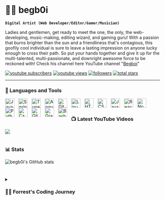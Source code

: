 # 👨‍💻 begb0i

**`Digital Artist (Web Developer/Editor/Gamer/Musician)`**

Ladies and gentlemen, get ready to meet the one, the only, the web-developing, music-making, editing wizard, and gaming guru! With a passion that burns brighter than the sun and a friendliness that's contagious, this goofily cool individual is sure to leave a lasting impression on anyone lucky enough to cross their path. So put your hands together and give it up for the multi-talented, multi-passionate, and downright awesome force to be reckoned with! Check his channel here YouTube channel "[Begboi][youtube]"

   <p align="left">
      <a href="https://www.youtube.com/c/begboi231?sub_confirmation=1">
         <img alt="youtube subscribers" title="Subscribe to my YouTube channel" src="https://custom-icon-badges.demolab.com/youtube/channel/subscribers/UC2WHjPDvbE6O328n17ZGcfg?color=%23E05D44&label=SUBSCRIBE&logo=video&logoColor=white&style=for-the-badge&labelColor=CE4630"/></a> 
      <a href="https://www.youtube.com/c/begboi231">
         <img alt="youtube views" title="YouTube views" src="https://custom-icon-badges.demolab.com/youtube/channel/views/UC2WHjPDvbE6O328n17ZGcfg?color=%23E1AD0E&logo=eye&logoColor=white&style=for-the-badge&labelColor=C79600"/></a> 
      <a href="https://github.com/begb0i?tab=followers">
         <img alt="followers" title="Follow me on Github" src="https://custom-icon-badges.demolab.com/github/followers/begb0i?color=236ad3&labelColor=1155ba&style=for-the-badge&logo=person-add&label=Follow&logoColor=white"/></a>
      <a href="https://github.com/begb0i?tab=repositories&sort=stargazers">
         <img alt="total stars" title="Total stars on GitHub" src="https://custom-icon-badges.demolab.com/github/stars/begb0i?color=55960c&style=for-the-badge&labelColor=488207&logo=star"/></a>
   </p>

---

### 🧰 Languages and Tools

<img align="left" alt="Java" width="30px" style="padding-right:10px;" src="https://cdn.jsdelivr.net/gh/devicons/devicon/icons/java/java-original.svg"/>
<img align="left" alt="Spring" width="30px" style="padding-right:10px;" src="https://cdn.jsdelivr.net/gh/devicons/devicon/icons/spring/spring-original.svg" />
<img align="left" alt="TypeScript" width="30px" style="padding-right:10px;" src="https://cdn.jsdelivr.net/gh/devicons/devicon/icons/typescript/typescript-plain.svg" />
<img align="left" alt="Angular" width="30px" style="padding-right:10px;" src="https://cdn.jsdelivr.net/gh/devicons/devicon/icons/angularjs/angularjs-plain.svg" />
<img align="left" alt="Git" width="30px" style="padding-right:10px;" src="https://cdn.jsdelivr.net/gh/devicons/devicon/icons/git/git-original.svg" />
<img align="left" alt="Linux" width="30px" style="padding-right:10px;" src="https://cdn.jsdelivr.net/gh/devicons/devicon/icons/linux/linux-original.svg" />
<img align="left" alt="HTML" width="30px" style="padding-right:10px;" src="https://cdn.jsdelivr.net/gh/devicons/devicon/icons/html5/html5-plain.svg" />
<img align="left" alt="CSS" width="30px" style="padding-right:10px;" src="https://cdn.jsdelivr.net/gh/devicons/devicon/icons/css3/css3-plain.svg" />
<img align="left" alt="JavaScript" width="30px" style="padding-right:10px;" src="https://cdn.jsdelivr.net/gh/devicons/devicon/icons/javascript/javascript-plain.svg" />
<img align="left" alt="React" width="30px" style="padding-right:10px;" src="https://cdn.jsdelivr.net/gh/devicons/devicon/icons/react/react-original.svg" />
<img align="left" alt="NodeJS" width="30px" style="padding-right:10px;" src="https://cdn.jsdelivr.net/gh/devicons/devicon/icons/nodejs/nodejs-original.svg" />
<img align="left" alt="Python" width="30px" style="padding-right:10px;" src="https://cdn.jsdelivr.net/gh/devicons/devicon/icons/python/python-plain.svg" />
<img align="left" alt="C++" width="30px" style="padding-right:10px;" src="https://cdn.jsdelivr.net/gh/devicons/devicon/icons/cplusplus/cplusplus-line.svg" />
<img align="left" alt="GitHub" width="30px" style="padding-right:10px;" src="https://cdn.jsdelivr.net/gh/devicons/devicon/icons/github/github-original.svg" />
<img align="left" alt="Gradle" width="30px" style="padding-right:10px;" src="https://cdn.jsdelivr.net/gh/devicons/devicon/icons/gradle/gradle-plain.svg" />
<img align="left" alt="Bash" width="30px" style="padding-right:10px;" src="https://cdn.jsdelivr.net/gh/devicons/devicon/icons/bash/bash-original.svg" />
<br />

#

### 📺 Latest YouTube Videos

<!-- BEGIN YOUTUBE-CARDS -->

<!-- END YOUTUBE-CARDS -->

[<img src="https://custom-icon-badges.demolab.com/badge/-Subscribe%20For%20More-red?style=for-the-badge&logo=video&logoColor=white"/>](https://www.youtube.com/c/begboi231?sub_confirmation=1)

#

### 📊 Stats

![begb0i's GitHub stats](https://github-readme-stats.vercel.app/api?username=begb0i&show_icons=true&theme=gruvbox)

<!-- ![GitHub Streak](https://streak-stats.demolab.com?user=begb0i&theme=gruvbox&border_radius=4.5) -->

#

<details>
 <summary><h3>👨‍💻 Forrest's Coding Journey</h3></summary>
Once upon a time, there was a passionate and friendly individual with a love for all things creative. From a young age, he discovered a talent for music and spent countless hours honing his skills as a musician, determined to share his passion with the world. As he grew older, his interests expanded, and he found himself drawn to the world of technology and web development. He immersed himself in the world of coding, constantly learning and striving to improve his skills.

In addition to his love for music and technology, this individual also had a keen eye for detail and a natural talent for editing. He quickly found himself in demand as an editor, working on a wide variety of projects across various mediums.

Despite his busy schedule, this individual never forgot their roots as a gamer, and continued to find time to indulge in his favorite pastime. Through it all, he remained passionate, friendly, and dedicated to his craft, always striving to learn more and become the best version of himself. And so, our hero continues to chase his dreams, creating, building, and inspiring those around him to do the same.

[website]: https://fkcodes.com
[youtube]: https://www.youtube.com/channel/begboi231
